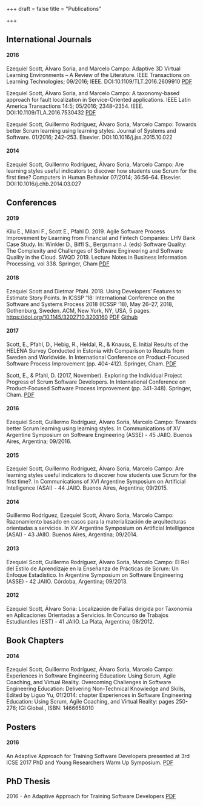 +++
draft = false
title = "Publications"

+++

## International Journals

#### 2016
Ezequiel Scott, Álvaro Soria, and Marcelo Campo: Adaptive 3D Virtual Learning Environments – A Review of the Literature. IEEE Transactions on Learning Technologies; 09/2016; IEEE. DOI:10.1109/TLT.2016.2609910 <a href="/files/scott2016-TLT.pdf"><span class="label label-primary">PDF</span></a>

Ezequiel Scott, Álvaro Soria, and Marcelo Campo: A taxonomy-based approach for fault localization in Service-Oriented applications. IEEE Latin America Transactions 14:5; 05/2016; 2348–2354. IEEE. DOI:10.1109/TLA.2016.7530432 <a href="/files/scott2016-LA.pdf"><span class="label label-primary">PDF</span></a>

Ezequiel Scott, Guillermo Rodríguez, Álvaro Soria, Marcelo Campo: Towards better Scrum learning using learning styles. Journal of Systems and Software. 01/2016; 242–253. Elsevier. DOI:10.1016/j.jss.2015.10.022

#### 2014
Ezequiel Scott, Guillermo Rodríguez, Álvaro Soria, Marcelo Campo: Are learning styles useful indicators to discover how students use Scrum for the first time? Computers in Human Behavior 07/2014; 36:56–64. Elsevier. DOI:10.1016/j.chb.2014.03.027

## Conferences

#### 2019

Kilu E., Milani F., Scott E., Pfahl D. 2019. Agile Software Process Improvement by Learning from Financial and Fintech Companies: LHV Bank Case Study. In: Winkler D., Biffl S., Bergsmann J. (eds) Software Quality: The Complexity and Challenges of Software Engineering and Software Quality in the Cloud. SWQD 2019. Lecture Notes in Business Information Processing, vol 338. Springer, Cham <a href="/files/SWQD2019.pdf"><span class="label label-primary">PDF</span></a>

#### 2018

Ezequiel Scott and Dietmar Pfahl. 2018. Using Developers’ Features to Estimate Story Points. In ICSSP ’18: International Conference on the Software
and Systems Process 2018 (ICSSP ’18), May 26–27, 2018, Gothenburg, Sweden. ACM, New York, NY, USA, 5 pages. https://doi.org/10.1145/3202710.3203160 
<a href="/files/ICSSP2018-47-author.pdf"><span class="label label-primary">PDF</span></a> <a href="https://github.com/ezequielscott/icssp2018"><span class="label label-primary">Github</span></a>  

#### 2017

Scott, E., Pfahl, D., Hebig, R., Heldal, R., & Knauss, E. Initial Results of the HELENA Survey Conducted in Estonia with Comparison to Results from Sweden and Worldwide. In International Conference on Product-Focused Software Process Improvement (pp. 404-412). Springer, Cham. <a href="/files/scott2017-helena.pdf"><span class="label label-primary">PDF</span></a>

Scott, E., & Pfahl, D. (2017, November). Exploring the Individual Project Progress of Scrum Software Developers. In International Conference on Product-Focused Software Process Improvement (pp. 341-348). Springer, Cham. <a href="/files/PROFES2017.pdf"><span class="label label-primary">PDF</span></a>


#### 2016
Ezequiel Scott, Guillermo Rodríguez, Álvaro Soria, Marcelo Campo: Towards better Scrum learning using learning styles. In Communications of XV Argentine Symposium on Software Engineering (ASSE) - 45 JAIIO. Buenos Aires, Argentina; 09/2016.

#### 2015
Ezequiel Scott, Guillermo Rodríguez, Álvaro Soria, Marcelo Campo: Are learning styles useful indicators to discover how students use Scrum for the first time?. In Communications of XVI Argentine Symposium on Artificial Intelligence (ASAI) - 44 JAIIO. Buenos Aires, Argentina; 09/2015.

#### 2014
Guillermo Rodríguez, Ezequiel Scott, Álvaro Soria, Marcelo Campo: Razonamiento basado en casos para la materialización de arquitecturas orientadas a servicios. In XV Argentine Symposium on Artificial Intelligence (ASAI) - 43 JAIIO. Buenos Aires, Argentina; 09/2014.

#### 2013
Ezequiel Scott, Guillermo Rodríguez, Álvaro Soria, Marcelo Campo: El Rol del Estilo de Aprendizaje en la Enseñanza de Prácticas de Scrum: Un Enfoque Estadístico. In Argentine Symposium on Software Engineering (ASSE) - 42 JAIIO. Córdoba, Argentina; 09/2013. 

#### 2012
Ezequiel Scott, Álvaro Soria: Localización de Fallas dirigida por Taxonomía en Aplicaciones Orientadas a Servicios. In Concurso de Trabajos Estudiantiles (EST) - 41 JAIIO. La Plata, Argentina; 08/2012.  

## Book Chapters

#### 2014
Ezequiel Scott, Guillermo Rodríguez, Álvaro Soria, Marcelo Campo: Experiences in Software Engineering Education: Using Scrum, Agile Coaching, and Virtual Reality. Overcoming Challenges in Software Engineering Education: Delivering Non-Technical Knowledge and Skills, Edited by Liguo Yu, 01/2014: chapter Experiences in Software Engineering Education: Using Scrum, Agile Coaching, and Virtual Reality: pages 250-276; IGI Global., ISBN: 1466658010

## Posters

#### 2016
An Adaptive Approach for Training Software Developers presented at 3rd ICSE 2017 PhD and Young Researchers Warm Up Symposium. <a href="/files/icsewp2016-scott-FINAL.pdf"><span class="label label-primary">PDF</span></a>


## PhD Thesis

2016 - An Adaptive Approach for Training Software Developers <a href="/files/SCOTT-PhDThesis-en.pdf"><span class="label label-primary">PDF</span></a>